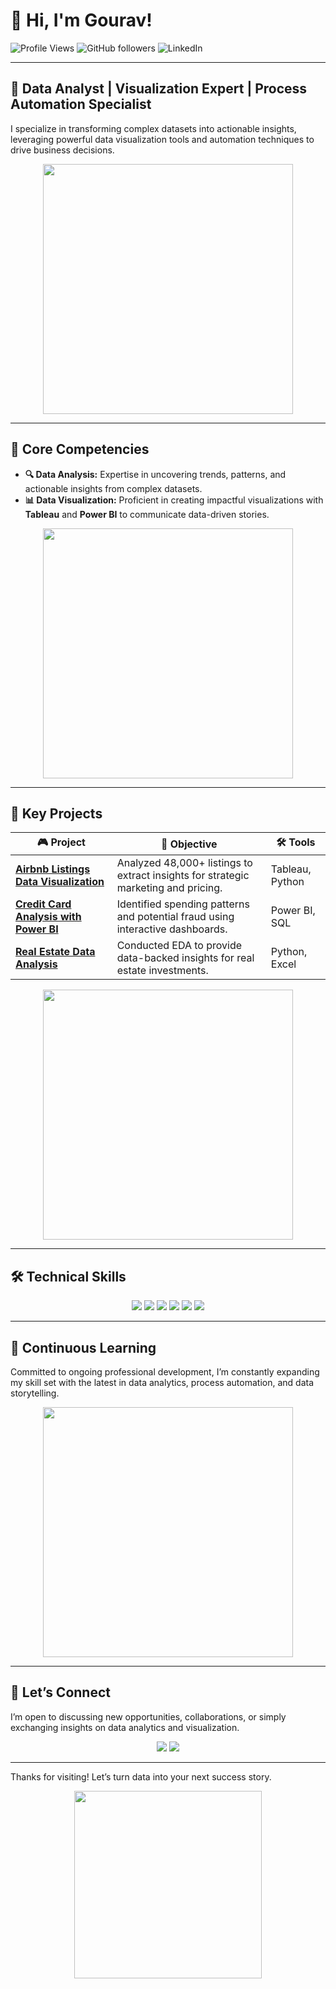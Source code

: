 # 👋 Hi, I'm Gourav!

![Profile Views](https://komarev.com/ghpvc/?username=gaurav1900901&color=brightgreen) 
![GitHub followers](https://img.shields.io/github/followers/gaurav190901?label=Follow&style=social) 
![LinkedIn](https://img.shields.io/badge/-Connect-blue?style=social&logo=linkedin&link=https://www.linkedin.com/in/gourav-gore)

---

## 🧠 Data Analyst | Visualization Expert | Process Automation Specialist

I specialize in transforming complex datasets into actionable insights, leveraging powerful data visualization tools and automation techniques to drive business decisions.

<p align="center">
  <img src="https://media.giphy.com/media/5xaOcLGvzHxDKjufnLW/giphy.gif" width="400"/>
</p>

---

## 🚀 Core Competencies

- **🔍 Data Analysis:** Expertise in uncovering trends, patterns, and actionable insights from complex datasets.
- **📊 Data Visualization:** Proficient in creating impactful visualizations with **Tableau** and **Power BI** to communicate data-driven stories.

<p align="center">
  <img src="https://media.giphy.com/media/3o7abB06u9bNzA8lu8/giphy.gif" width="400"/>
</p>

---

## 🌟 Key Projects

| 🎮 Project | 🎯 Objective | 🛠️ Tools |
|------------|-------------|----------|
| **[Airbnb Listings Data Visualization](https://github.com/gaurav190901/AirBNB)** | Analyzed 48,000+ listings to extract insights for strategic marketing and pricing. | Tableau, Python |
| **[Credit Card Analysis with Power BI](https://github.com/gaurav190901/Credit-Card-Transaction-Analysis)** | Identified spending patterns and potential fraud using interactive dashboards. | Power BI, SQL |
| **[Real Estate Data Analysis](https://github.com/gaurav190901/Real-Estate-EDA)** | Conducted EDA to provide data-backed insights for real estate investments. | Python, Excel |

<p align="center">
  <img src="https://media.giphy.com/media/LaVp0AyqR5bGsC5Cbm/giphy.gif" width="400"/>
</p>
<p align="center">
  <a href="https://giphy.com/gifs/pudgypenguins-lie-dev-data-doesnt-LaVp0AyqR5bGsC5Cbm" target="_blank"></a>
</p>


---

## 🛠️ Technical Skills

<p align="center">
  <img src="https://img.shields.io/badge/-Python-blue?style=flat-square&logo=python&logoColor=white" />
  <img src="https://img.shields.io/badge/-SQL-red?style=flat-square&logo=mysql&logoColor=white" />
  <img src="https://img.shields.io/badge/-Tableau-orange?style=flat-square&logo=tableau&logoColor=white" />
  <img src="https://img.shields.io/badge/-Power_BI-yellow?style=flat-square&logo=powerbi&logoColor=white" />
  <img src="https://img.shields.io/badge/-Excel-green?style=flat-square&logo=microsoftexcel&logoColor=white" />
  <img src="https://img.shields.io/badge/-Git-black?style=flat-square&logo=git&logoColor=white" />
</p>

---

## 🌱 Continuous Learning

Committed to ongoing professional development, I’m constantly expanding my skill set with the latest in data analytics, process automation, and data storytelling.

<p align="center">
  <img src="https://media.giphy.com/media/ZVik7pBtu9dNS/giphy.gif" width="400"/>
</p>

---

## 🤝 Let’s Connect

I’m open to discussing new opportunities, collaborations, or simply exchanging insights on data analytics and visualization.

<p align="center">
  <a href="https://www.linkedin.com/in/gourav-gore"><img src="https://img.shields.io/badge/-LinkedIn-blue?style=flat-square&logo=linkedin&logoColor=white"/></a>
  <a href="mailto:gaurav.gore19@gmail.com"><img src="https://img.shields.io/badge/-Email-red?style=flat-square&logo=gmail&logoColor=white"/></a>
</p>

---

Thanks for visiting! Let’s turn data into your next success story.

<p align="center">
  <img src="https://media.giphy.com/media/L8K62iTDkzGX6/giphy.gif" width="300"/>
</p>



